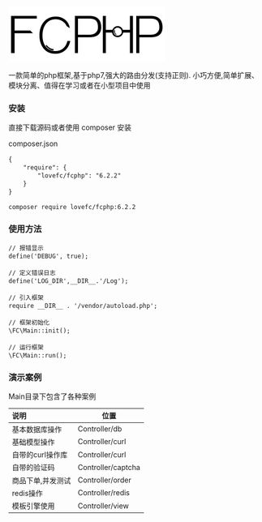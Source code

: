 ![avatar](/logo.png)

一款简单的php框架,基于php7,强大的路由分发(支持正则).
小巧方便,简单扩展、模块分离、值得在学习或者在小型项目中使用


### 安装

直接下载源码或者使用 composer 安装

composer.json
````
{
    "require": {
        "lovefc/fcphp": "6.2.2"
    }
}
````

````
composer require lovefc/fcphp:6.2.2
````

### 使用方法

````
// 报错显示
define('DEBUG', true);

// 定义错误日志
define('LOG_DIR',__DIR__.'/Log');

// 引入框架
require __DIR__ . '/vendor/autoload.php';

// 框架初始化
\FC\Main::init();

// 运行框架
\FC\Main::run();

````

### 演示案例

Main目录下包含了各种案例

|说明|位置|
|:-----  |-----  |
|基本数据库操作  |Controller/db |
|基础模型操作    |Controller/curl|
|自带的curl操作库 |Controller/curl |
|自带的验证码    |Controller/captcha|
|商品下单,并发测试   |Controller/order|
|redis操作   |Controller/redis|
|模板引擎使用   |Controller/view|








